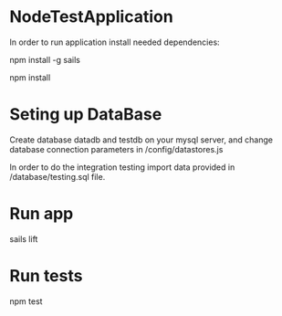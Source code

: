 # NodeTestApplication

In order to run application install needed dependencies:

npm install -g sails

npm install

# Seting up DataBase

Create database datadb and testdb on your mysql server, and change database connection parameters in /config/datastores.js

In order to do the integration testing import data provided in /database/testing.sql file.

# Run app

sails lift

# Run tests 

npm test
